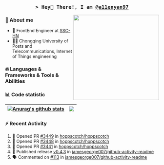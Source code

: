 <h3 align="center">
        <samp>&gt; Hey👋 There!, I am
                <b><a target="_blank" href="https://shahriarshafin.github.io/">@a11enyan97</a></b>
        </samp>
</h3>
<img src="https://media.giphy.com/media/Vuw9m5wXviFIQ/source.gif" width="280" height="auto" align="right"/>

### 👀 About me

- 💼 FrontEnd Engineer at [SSC-HN](https://www.ssc-hn.com/)
- :man_student:  Chongqing University of Posts and Telecommunications, Internet of Things engineering

### 🔥 Languages & Frameworks & Tools & Abilities

### 📊 Code statistic

| <a href="https://github.com/anuraghazra/github-readme-stats"><img align="center" src="https://github-readme-stats.vercel.app/api?username=anuraghazra&show_icons=true&include_all_commits=true&theme=buefy&hide_border=true" alt="Anurag's github stats" /></a> | <a href="https://github.com/anuraghazra/github-readme-stats"><img align="center" src="https://github-readme-stats.vercel.app/api/top-langs/?username=anuraghazra&layout=compact&theme=buefy&hide_border=true" /></a> |
| ------------- | ------------- |

### :zap: Recent Activity
<!--START_SECTION:activity-->
1. 💪 Opened PR [#3449](https://github.com/hoppscotch/hoppscotch/pull/3449) in [hoppscotch/hoppscotch](https://github.com/hoppscotch/hoppscotch)
2. 💪 Opened PR [#3448](https://github.com/hoppscotch/hoppscotch/pull/3448) in [hoppscotch/hoppscotch](https://github.com/hoppscotch/hoppscotch)
3. 💪 Opened PR [#3441](https://github.com/hoppscotch/hoppscotch/pull/3441) in [hoppscotch/hoppscotch](https://github.com/hoppscotch/hoppscotch)
4. 🚀 Published release [v0.4.3](https://github.com/jamesgeorge007/github-activity-readme/releases/tag/v0.4.3) in [jamesgeorge007/github-activity-readme](https://github.com/jamesgeorge007/github-activity-readme)
5. 🗣 Commented on [#113](https://github.com/jamesgeorge007/github-activity-readme/pull/113#issuecomment-1740783108) in [jamesgeorge007/github-activity-readme](https://github.com/jamesgeorge007/github-activity-readme)
<!--END_SECTION:activity-->


<!---
a11enyan97/a11enyan97 is a ✨ special ✨ repository because its `README.md` (this file) appears on your GitHub profile.
You can click the Preview link to take a look at your changes.
--->
